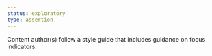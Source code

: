 ```yaml
---
status: exploratory
type: assertion
---
```


 Content author(s) follow a style guide that includes guidance on focus indicators.

